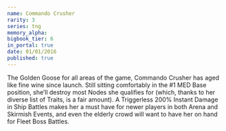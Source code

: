 ```yaml
---
name: Commando Crusher
rarity: 3
series: tng
memory_alpha:
bigbook_tier: 6
in_portal: true
date: 01/01/2016
published: true
---
```


The Golden Goose for all areas of the game, Commando Crusher has aged like fine wine since launch. Still sitting comfortably in the #1 MED Base position, she’ll destroy most Nodes she qualifies for (which, thanks to her diverse list of Traits, is a fair amount). A Triggerless 200% Instant Damage in Ship Battles makes her a must have for newer players in both Arena and Skirmish Events, and even the elderly crowd will want to have her on hand for Fleet Boss Battles.
